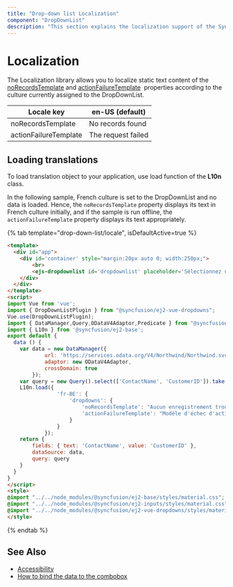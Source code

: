 ```yaml
---
title: "Drop-down list Localization"
component: "DropDownList"
description: "This section explains the localization support of the Syncfusion vue drop-down list component."
---
```


# Localization

The Localization library allows you to localize static text content of the
[noRecordsTemplate](../api/drop-down-list/#norecordstemplate)
 and [actionFailureTemplate](../api/drop-down-list/#actionfailuretemplate)
&nbsp;properties according to the culture currently assigned to the DropDownList.

| Locale key | en-US (default)  |
|------------|------------------|
| noRecordsTemplate |  No records found |
| actionFailureTemplate | The request failed |

## Loading translations

To load translation object to your application, use load function of the **L10n** class.

In the following sample, French culture is set to the DropDownList and no data is loaded. Hence,
the `noRecordsTemplate` property displays its text in French culture initially, and if the sample is run offline,
the `actionFailureTemplate` property displays its text appropriately.

{% tab template="drop-down-list/locale", isDefaultActive=true %}

```html
<template>
  <div id="app">
    <div id='container' style="margin:20px auto 0; width:250px;">
        <br>
        <ejs-dropdownlist id='dropdownlist' placeholder='Sélectionnez un client' locale="fr-BE" :fields='fields' :query='query' :dataSource='dataSource'></ejs-dropdownlist>
    </div>
  </div>
</template>
<script>
import Vue from 'vue';
import { DropDownListPlugin } from "@syncfusion/ej2-vue-dropdowns";
Vue.use(DropDownListPlugin);
import { DataManager,Query,ODataV4Adaptor,Predicate } from "@syncfusion/ej2-data";
import { L10n } from '@syncfusion/ej2-base';
export default {
  data () {
    var data = new DataManager({
            url: 'https://services.odata.org/V4/Northwind/Northwind.svc/Customers',
            adaptor: new ODataV4Adaptor,
            crossDomain: true
        });
    var query = new Query().select(['ContactName', 'CustomerID']).take(0);
    L10n.load({
                'fr-BE': {
                    'dropdowns': {
                        'noRecordsTemplate': "Aucun enregistrement trouvé",
                        'actionFailureTemplate': "Modèle d'échec d'action"
                    }
                }
            });
    return {
        fields: { text: 'ContactName', value: 'CustomerID' },
        dataSource: data,
        query: query
    }
  }
}
</script>
<style>
@import "../../node_modules/@syncfusion/ej2-base/styles/material.css";
@import "../../node_modules/@syncfusion/ej2-inputs/styles/material.css";
@import "../../node_modules/@syncfusion/ej2-vue-dropdowns/styles/material.css";
</style>
```

{% endtab %}

## See Also

* [Accessibility](./accessibility/)
* [How to bind the data to the combobox](./data-binding/)